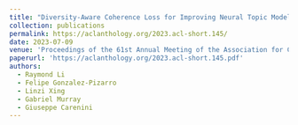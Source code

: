 ```yaml
---
title: "Diversity-Aware Coherence Loss for Improving Neural Topic Models"
collection: publications
permalink: https://aclanthology.org/2023.acl-short.145/
date: 2023-07-09
venue: 'Proceedings of the 61st Annual Meeting of the Association for Computational Linguistics (Volume 2: Short Papers)'
paperurl: 'https://aclanthology.org/2023.acl-short.145.pdf'
authors:
  - Raymond Li
  - Felipe Gonzalez-Pizarro
  - Linzi Xing
  - Gabriel Murray
  - Giuseppe Carenini
---
```

